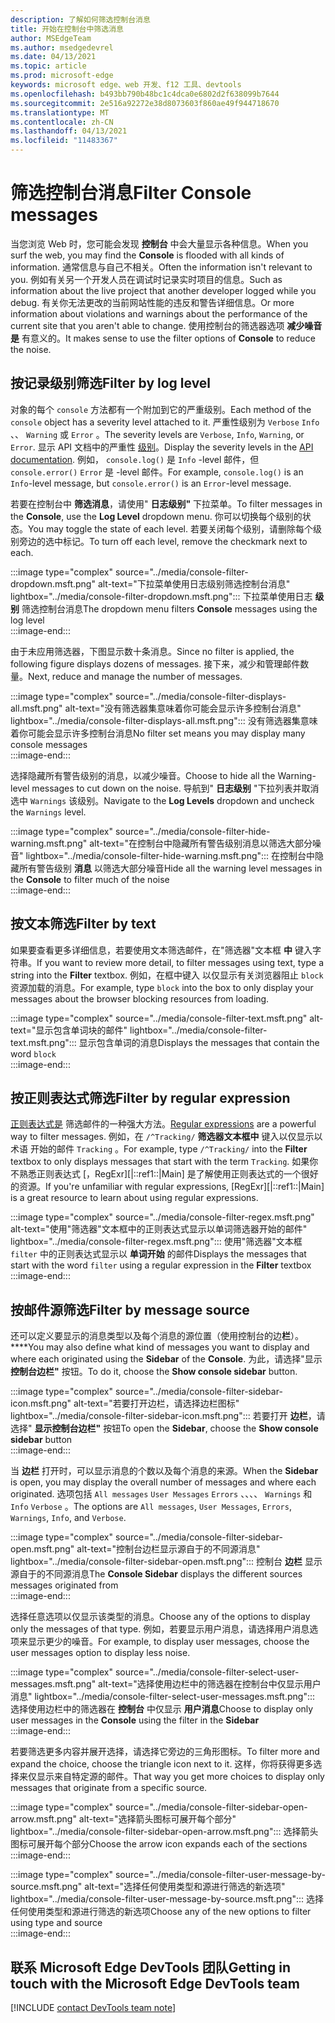 ```yaml
---
description: 了解如何筛选控制台消息
title: 开始在控制台中筛选消息
author: MSEdgeTeam
ms.author: msedgedevrel
ms.date: 04/13/2021
ms.topic: article
ms.prod: microsoft-edge
keywords: microsoft edge、web 开发、f12 工具、devtools
ms.openlocfilehash: b493bb790b48bc1c4dca0e6802d2f638099b7644
ms.sourcegitcommit: 2e516a92272e38d8073603f860ae49f944718670
ms.translationtype: MT
ms.contentlocale: zh-CN
ms.lasthandoff: 04/13/2021
ms.locfileid: "11483367"
---
```

# <a name="filter-console-messages"></a><span data-ttu-id="7b845-104">筛选控制台消息</span><span class="sxs-lookup"><span data-stu-id="7b845-104">Filter Console messages</span></span>  

<span data-ttu-id="7b845-105">当您浏览 Web 时，您可能会发现 **控制台** 中会大量显示各种信息。</span><span class="sxs-lookup"><span data-stu-id="7b845-105">When you surf the web, you may find the **Console** is flooded with all kinds of information.</span></span>  <span data-ttu-id="7b845-106">通常信息与自己不相关。</span><span class="sxs-lookup"><span data-stu-id="7b845-106">Often the information isn't relevant to you.</span></span>  <span data-ttu-id="7b845-107">例如有关另一个开发人员在调试时记录实时项目的信息。</span><span class="sxs-lookup"><span data-stu-id="7b845-107">Such as information about the live project that another developer logged while you debug.</span></span>  <span data-ttu-id="7b845-108">有关你无法更改的当前网站性能的违反和警告详细信息。</span><span class="sxs-lookup"><span data-stu-id="7b845-108">Or more information about violations and warnings about the performance of the current site that you aren't able to change.</span></span>  <span data-ttu-id="7b845-109">使用控制台的筛选器选项 **减少噪音是** 有意义的。</span><span class="sxs-lookup"><span data-stu-id="7b845-109">It makes sense to use the filter options of **Console** to reduce the noise.</span></span>  

## <a name="filter-by-log-level"></a><span data-ttu-id="7b845-110">按记录级别筛选</span><span class="sxs-lookup"><span data-stu-id="7b845-110">Filter by log level</span></span>  

<span data-ttu-id="7b845-111">对象的每个 `console` 方法都有一个附加到它的严重级别。</span><span class="sxs-lookup"><span data-stu-id="7b845-111">Each method of the `console` object has a severity level attached to it.</span></span>  <span data-ttu-id="7b845-112">严重性级别为 `Verbose` `Info` 、、 `Warning` 或 `Error` 。</span><span class="sxs-lookup"><span data-stu-id="7b845-112">The severity levels are `Verbose`, `Info`, `Warning`, or `Error`.</span></span>  <span data-ttu-id="7b845-113">显示 API 文档中的严重性 [级别][DevtoolsConsoleApi]。</span><span class="sxs-lookup"><span data-stu-id="7b845-113">Display the severity levels in the [API documentation][DevtoolsConsoleApi].</span></span>  <span data-ttu-id="7b845-114">例如， `console.log()` 是 `Info` -level 邮件，但 `console.error()` `Error` 是 -level 邮件。</span><span class="sxs-lookup"><span data-stu-id="7b845-114">For example, `console.log()` is an `Info`-level message, but `console.error()` is an `Error`-level message.</span></span>  

<span data-ttu-id="7b845-115">若要在控制台中 **筛选消息**，请使用" **日志级别"** 下拉菜单。</span><span class="sxs-lookup"><span data-stu-id="7b845-115">To filter messages in the **Console**, use the **Log Level** dropdown menu.</span></span>  <span data-ttu-id="7b845-116">你可以切换每个级别的状态。</span><span class="sxs-lookup"><span data-stu-id="7b845-116">You may toggle the state of each level.</span></span>  <span data-ttu-id="7b845-117">若要关闭每个级别，请删除每个级别旁边的选中标记。</span><span class="sxs-lookup"><span data-stu-id="7b845-117">To turn off each level, remove the checkmark next to each.</span></span>  

:::image type="complex" source="../media/console-filter-dropdown.msft.png" alt-text="下拉菜单使用日志级别筛选控制台消息" lightbox="../media/console-filter-dropdown.msft.png":::
    <span data-ttu-id="7b845-119">下拉菜单使用日志 **级别** 筛选控制台消息</span><span class="sxs-lookup"><span data-stu-id="7b845-119">The dropdown menu filters **Console** messages using the log level</span></span>  
:::image-end:::  

<span data-ttu-id="7b845-120">由于未应用筛选器，下图显示数十条消息。</span><span class="sxs-lookup"><span data-stu-id="7b845-120">Since no filter is applied, the following figure displays dozens of messages.</span></span>  <span data-ttu-id="7b845-121">接下来，减少和管理邮件数量。</span><span class="sxs-lookup"><span data-stu-id="7b845-121">Next, reduce and manage the number of messages.</span></span>  

:::image type="complex" source="../media/console-filter-displays-all.msft.png" alt-text="没有筛选器集意味着你可能会显示许多控制台消息" lightbox="../media/console-filter-displays-all.msft.png":::
    <span data-ttu-id="7b845-123">没有筛选器集意味着你可能会显示许多控制台消息</span><span class="sxs-lookup"><span data-stu-id="7b845-123">No filter set means you may display many console messages</span></span>  
:::image-end:::  

<span data-ttu-id="7b845-124">选择隐藏所有警告级别的消息，以减少噪音。</span><span class="sxs-lookup"><span data-stu-id="7b845-124">Choose to hide all the Warning-level messages to cut down on the noise.</span></span>  <span data-ttu-id="7b845-125">导航到" **日志级别** "下拉列表并取消选中 `Warnings` 该级别。</span><span class="sxs-lookup"><span data-stu-id="7b845-125">Navigate to the **Log Levels** dropdown and uncheck the `Warnings` level.</span></span>  

:::image type="complex" source="../media/console-filter-hide-warning.msft.png" alt-text="在控制台中隐藏所有警告级别消息以筛选大部分噪音" lightbox="../media/console-filter-hide-warning.msft.png":::
    <span data-ttu-id="7b845-127">在控制台中隐藏所有警告级别 **消息** 以筛选大部分噪音</span><span class="sxs-lookup"><span data-stu-id="7b845-127">Hide all the warning level messages in the **Console** to filter much of the noise</span></span>  
:::image-end:::  

## <a name="filter-by-text"></a><span data-ttu-id="7b845-128">按文本筛选</span><span class="sxs-lookup"><span data-stu-id="7b845-128">Filter by text</span></span>  

<span data-ttu-id="7b845-129">如果要查看更多详细信息，若要使用文本筛选邮件，在"筛选器"文本框 **中** 键入字符串。</span><span class="sxs-lookup"><span data-stu-id="7b845-129">If you want to review more detail, to filter messages using text, type a string into the **Filter** textbox.</span></span>  <span data-ttu-id="7b845-130">例如，在框中键入 以仅显示有关浏览器阻止 `block` 资源加载的消息。</span><span class="sxs-lookup"><span data-stu-id="7b845-130">For example, type `block` into the box to only display your messages about the browser blocking resources from loading.</span></span>

:::image type="complex" source="../media/console-filter-text.msft.png" alt-text="显示包含单词块的邮件" lightbox="../media/console-filter-text.msft.png":::
    <span data-ttu-id="7b845-132">显示包含单词的消息</span><span class="sxs-lookup"><span data-stu-id="7b845-132">Displays the messages that contain the word</span></span> `block`  
:::image-end:::  

## <a name="filter-by-regular-expression"></a><span data-ttu-id="7b845-133">按正则表达式筛选</span><span class="sxs-lookup"><span data-stu-id="7b845-133">Filter by regular expression</span></span>

<span data-ttu-id="7b845-134">[正则表达式是][MdnDocsWebJavascriptGuideRegularExpressions] 筛选邮件的一种强大方法。</span><span class="sxs-lookup"><span data-stu-id="7b845-134">[Regular expressions][MdnDocsWebJavascriptGuideRegularExpressions] are a powerful way to filter messages.</span></span>  <span data-ttu-id="7b845-135">例如，在 `/^Tracking/` **筛选器文本框中** 键入以仅显示以术语 开始的邮件 `Tracking` 。</span><span class="sxs-lookup"><span data-stu-id="7b845-135">For example, type `/^Tracking/` into the **Filter** textbox to only displays messages that start with the term `Tracking`.</span></span>  <span data-ttu-id="7b845-136">如果你不熟悉正则表达式 [，RegExr][|::ref1::|Main] 是了解使用正则表达式的一个很好的资源。</span><span class="sxs-lookup"><span data-stu-id="7b845-136">If you're unfamiliar with regular expressions, [RegExr][|::ref1::|Main] is a great resource to learn about using regular expressions.</span></span>

:::image type="complex" source="../media/console-filter-regex.msft.png" alt-text="使用"筛选器"文本框中的正则表达式显示以单词筛选器开始的邮件" lightbox="../media/console-filter-regex.msft.png":::
    <span data-ttu-id="7b845-138">使用"筛选器"文本框 `filter` 中的正则表达式显示以 **单词开始** 的邮件</span><span class="sxs-lookup"><span data-stu-id="7b845-138">Displays the messages that start with the word `filter` using a regular expression in the **Filter** textbox</span></span>  
:::image-end:::  

## <a name="filter-by-message-source"></a><span data-ttu-id="7b845-139">按邮件源筛选</span><span class="sxs-lookup"><span data-stu-id="7b845-139">Filter by message source</span></span>  

<span data-ttu-id="7b845-140">还可以定义要显示的消息类型以及每个消息的源位置（使用控制台的边**栏**）。 \*\*\*\*</span><span class="sxs-lookup"><span data-stu-id="7b845-140">You may also define what kind of messages you want to display and where each originated using the **Sidebar** of the **Console**.</span></span>  <span data-ttu-id="7b845-141">为此，请选择"显示 **控制台边栏"** 按钮。</span><span class="sxs-lookup"><span data-stu-id="7b845-141">To do it, choose the **Show console sidebar** button.</span></span>  

:::image type="complex" source="../media/console-filter-sidebar-icon.msft.png" alt-text="若要打开边栏，请选择边栏图标" lightbox="../media/console-filter-sidebar-icon.msft.png":::
    <span data-ttu-id="7b845-143">若要打开 **边栏**，请选择" **显示控制台边栏"** 按钮</span><span class="sxs-lookup"><span data-stu-id="7b845-143">To open the **Sidebar**, choose the **Show console sidebar** button</span></span>  
:::image-end:::  

<span data-ttu-id="7b845-144">当 **边栏** 打开时，可以显示消息的个数以及每个消息的来源。</span><span class="sxs-lookup"><span data-stu-id="7b845-144">When the **Sidebar** is open, you may display the overall number of messages and where each originated.</span></span>  <span data-ttu-id="7b845-145">选项包括 `All messages` `User Messages` `Errors` 、、、、 `Warnings` 和 `Info` `Verbose` 。</span><span class="sxs-lookup"><span data-stu-id="7b845-145">The options are `All messages`, `User Messages`, `Errors`, `Warnings`, `Info`, and `Verbose`.</span></span>  

:::image type="complex" source="../media/console-filter-sidebar-open.msft.png" alt-text="控制台边栏显示源自于的不同源消息" lightbox="../media/console-filter-sidebar-open.msft.png":::
    <span data-ttu-id="7b845-147">控制台 **边栏** 显示源自于的不同源消息</span><span class="sxs-lookup"><span data-stu-id="7b845-147">The **Console Sidebar** displays the different sources messages originated from</span></span>  
:::image-end:::  

<span data-ttu-id="7b845-148">选择任意选项以仅显示该类型的消息。</span><span class="sxs-lookup"><span data-stu-id="7b845-148">Choose any of the options to display only the messages of that type.</span></span>  <span data-ttu-id="7b845-149">例如，若要显示用户消息，请选择用户消息选项来显示更少的噪音。</span><span class="sxs-lookup"><span data-stu-id="7b845-149">For example, to display user messages, choose the user messages option to display less noise.</span></span>

:::image type="complex" source="../media/console-filter-select-user-messages.msft.png" alt-text="选择使用边栏中的筛选器在控制台中仅显示用户消息" lightbox="../media/console-filter-select-user-messages.msft.png":::
    <span data-ttu-id="7b845-151">选择使用边栏中的筛选器在 **控制台** 中仅显示 **用户消息**</span><span class="sxs-lookup"><span data-stu-id="7b845-151">Choose to display only user messages in the **Console** using the filter in the **Sidebar**</span></span>  
:::image-end:::  

<span data-ttu-id="7b845-152">若要筛选更多内容并展开选择，请选择它旁边的三角形图标。</span><span class="sxs-lookup"><span data-stu-id="7b845-152">To filter more and expand the choice, choose the triangle icon next to it.</span></span>  <span data-ttu-id="7b845-153">这样，你将获得更多选择来仅显示来自特定源的邮件。</span><span class="sxs-lookup"><span data-stu-id="7b845-153">That way you get more choices to display only messages that originate from a specific source.</span></span>  

:::image type="complex" source="../media/console-filter-sidebar-open-arrow.msft.png" alt-text="选择箭头图标可展开每个部分" lightbox="../media/console-filter-sidebar-open-arrow.msft.png":::
    <span data-ttu-id="7b845-155">选择箭头图标可展开每个部分</span><span class="sxs-lookup"><span data-stu-id="7b845-155">Choose the arrow icon expands each of the sections</span></span>  
:::image-end:::  

:::image type="complex" source="../media/console-filter-user-message-by-source.msft.png" alt-text="选择任何使用类型和源进行筛选的新选项" lightbox="../media/console-filter-user-message-by-source.msft.png":::
    <span data-ttu-id="7b845-157">选择任何使用类型和源进行筛选的新选项</span><span class="sxs-lookup"><span data-stu-id="7b845-157">Choose any of the new options to filter using type and source</span></span>  
:::image-end:::  

## <a name="getting-in-touch-with-the-microsoft-edge-devtools-team"></a><span data-ttu-id="7b845-158">联系 Microsoft Edge DevTools 团队</span><span class="sxs-lookup"><span data-stu-id="7b845-158">Getting in touch with the Microsoft Edge DevTools team</span></span>  

[!INCLUDE [contact DevTools team note](../includes/contact-devtools-team-note.md)]  

<!-- links -->  

[DevtoolsConsoleApi]: ./api.md "控制台 API 参考 | Microsoft Docs"  

[MdnDocsWebJavascriptGuideRegularExpressions]: https://developer.mozilla.org/docs/Web/JavaScript/Guide/Regular_Expressions "正则表达式 | MDN"  

[RegExrMain]: https://regexr.com "RegExr"  
